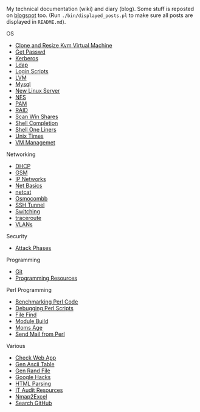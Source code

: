 My technical documentation (wiki) and diary (blog). Some stuff is reposted on [blogspot](http://jreisinger.blogspot.sk) too. (Run `./bin/displayed_posts.pl` to make sure all posts are displayed in `README.md`).

OS

 * [Clone and Resize Kvm Virtual Machine](posts/clone-and-resize-kvm-virtual-machine.md)
 * [Get Passwd](posts/get-passwd.md)
 * [Kerberos](posts/kerberos.md)
 * [Ldap](posts/ldap.md)
 * [Login Scripts](posts/login-scripts.md)
 * [LVM](posts/lvm.md)
 * [Mysql](posts/mysql.md)
 * [New Linux Server](posts/new-linux-server.md)
 * [NFS](posts/nfs.md)
 * [PAM](posts/pam.md)
 * [RAID](posts/raid.md)
 * [Scan Win Shares](posts/scan_win_shares.md)
 * [Shell Completion](posts/shell-completion.md)
 * [Shell One Liners](posts/shell-one-liners.md)
 * [Unix Times](posts/unix-times.md)
 * [VM Managemet](posts/vm-mngt.md)

Networking

 * [DHCP](posts/dhcp.md)
 * [GSM](posts/gsm.md)
 * [IP Networks](posts/ip-networks.md) 
 * [Net Basics](posts/01_net_basics.md) 
 * [netcat](posts/netcat.md)
 * [Osmocombb](posts/osmocombb.md)
 * [SSH Tunnel](posts/ssh-tunnel.md)
 * [Switching](posts/02_switching.md)
 * [traceroute](posts/traceroute-explained.md)
 * [VLANs](posts/vlans.md)
 
Security 
 
 * [Attack Phases](posts/attack-phases.md)

Programming

 * [Git](posts/git.md)
 * [Programming Resources](posts/programming-resources.md)

Perl Programming
 
 * [Benchmarking Perl Code](posts/benchmarking-perl-code.md)
 * [Debugging Perl Scripts](posts/debugging-perl-scripts.md)
 * [File Find](posts/file-find.md)
 * [Module Build](posts/module-build.md)
 * [Moms Age](posts/moms-age.md)
 * [Send Mail from Perl](posts/send-mail-from-perl.md)

Various
 
 * [Check Web App](posts/check-web-app.md)
 * [Gen Ascii Table](posts/gen_ascii_table.md)
 * [Gen Rand File](posts/gen_rand_file.md)
 * [Google Hacks](posts/google-hacks.md)
 * [HTML Parsing](posts/html-parsing.md)
 * [IT Audit Resources](posts/it-audit-resources.md)
 * [Nmap2Excel](posts/nmap2excel.md)
 * [Search GitHub](posts/search-github.md)
